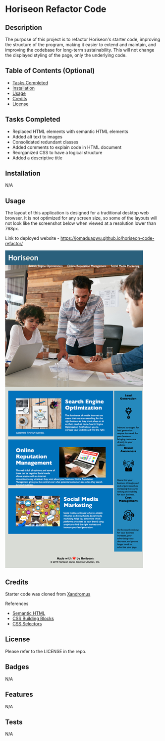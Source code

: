 # Horiseon Refactor Code

## Description

The purpose of this project is to refactor Horiseon's starter code, improving the structure of the program, making it easier to extend and maintain, and improving the codebase for long-term sustainability. This will not change the displayed styling of the page, only the underlying code.

## Table of Contents (Optional)

- [Tasks Completed](#TasksCompleted)
- [Installation](#installation)
- [Usage](#usage)
- [Credits](#credits)
- [License](#license)

## Tasks Completed

* Replaced HTML elements with semantic HTML elements
* Added alt text to images
* Consolidated redundant classes
* Added comments to explain code in HTML document
* Reorganized CSS to have a logical structure
* Added a descriptive title

## Installation

N/A

## Usage

The layout of this application is designed for a traditional desktop web browser. It is not optimized for any screen size, so some of the layouts will not look like the screenshot below when viewed at a resolution lower than 768px. 

Link to deployed website - https://jomaduagwu.github.io/horiseon-code-refactor/

![Horiseon webpage screenshot](Develop/assets/images/horiseon-webpage-screenshot.png)

## Credits

Starter code was cloned from [Xandromus](https://github.com/coding-boot-camp/urban-octo-telegram.git)

References
* [Semantic HTML](https://web.dev/learn/html/semantic-html/)
* [CSS Building Blocks](https://developer.mozilla.org/en-US/docs/Learn/CSS/Building_blocks)
* [CSS Selectors](https://www.w3schools.com/css/css_selectors.asp)

## License

Please refer to the LICENSE in the repo. 

## Badges

N/A

## Features

N/A

## Tests

N/A